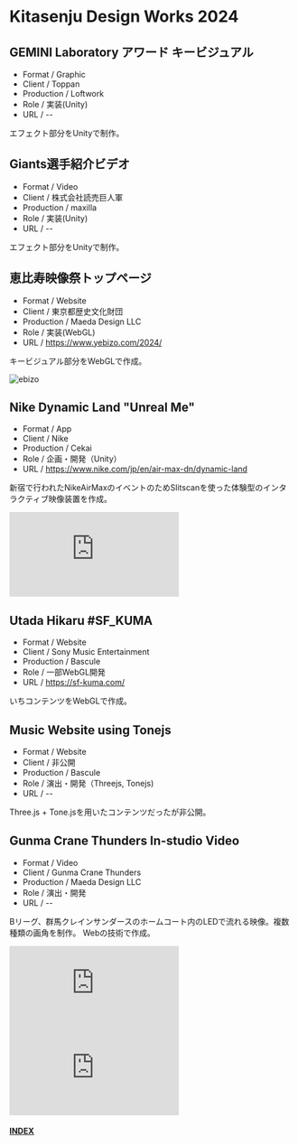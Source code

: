 # Kitasenju Design Works 2024

## GEMINI Laboratory アワード キービジュアル

* Format / Graphic
* Client / Toppan
* Production / Loftwork
* Role / 実装(Unity)
* URL / --

エフェクト部分をUnityで制作。


## Giants選手紹介ビデオ

* Format / Video
* Client / 株式会社読売巨人軍
* Production / maxilla
* Role / 実装(Unity)
* URL / --

エフェクト部分をUnityで制作。


## 恵比寿映像祭トップページ

* Format / Website
* Client / 東京都歴史文化財団
* Production / Maeda Design LLC
* Role / 実装(WebGL)
* URL / https://www.yebizo.com/2024/

キービジュアル部分をWebGLで作成。

![ebizo](./ebizo.png)


## Nike Dynamic Land "Unreal Me"

* Format / App
* Client / Nike
* Production / Cekai
* Role / 企画・開発（Unity）
* URL / https://www.nike.com/jp/en/air-max-dn/dynamic-land

新宿で行われたNikeAirMaxのイベントのためSlitscanを使った体験型のインタラクティブ映像装置を作成。

<div class="video">
<iframe title="vimeo-player" src="https://player.vimeo.com/video/931257238?h=7f350db614" frameborder="0"    allowfullscreen></iframe></div>

## Utada Hikaru #SF_KUMA

* Format / Website
* Client / Sony Music Entertainment
* Production / Bascule
* Role / 一部WebGL開発
* URL / https://sf-kuma.com/

いちコンテンツをWebGLで作成。

## Music Website using Tonejs

* Format / Website
* Client / 非公開
* Production / Bascule
* Role / 演出・開発（Threejs, Tonejs)
* URL / --

Three.js + Tone.jsを用いたコンテンツだったが非公開。

## Gunma Crane Thunders In-studio Video

* Format / Video
* Client / Gunma Crane Thunders
* Production / Maeda Design LLC
* Role / 演出・開発
* URL / --

Bリーグ、群馬クレインサンダースのホームコート内のLEDで流れる映像。複数種類の画角を制作。
Webの技術で作成。

<div class="video">
<iframe title="vimeo-player" src="https://player.vimeo.com/video/1025713822?h=3e3f0e4a6a" frameborder="0"    allowfullscreen></iframe>
</div>
<div class="video">
<iframe title="vimeo-player" src="https://player.vimeo.com/video/1025707827?h=843d6d80aa" frameborder="0"    allowfullscreen></iframe></div>



#### [INDEX](https://kitasenjudesign.github.io/work/)

